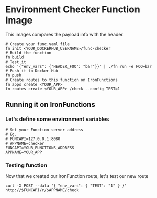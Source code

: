 # Environment Checker Function Image

This images compares the payload info with the header.

```
# Create your func.yaml file
fn init <YOUR_DOCKERHUB_USERNAME>/func-checker
# Build the function
fn build
# Test it
echo '{"env_vars": {"HEADER_FOO": "bar"}}' | ./fn run -e FOO=bar
# Push it to Docker Hub
fn push
# Create routes to this function on IronFunctions
fn apps create <YOUR_APP>
fn routes create <YOUR_APP> /check --config TEST=1
```

## Running it on IronFunctions

### Let's define some environment variables

```
# Set your Function server address
# Eg. 
# FUNCAPI=127.0.0.1:8080
# APPNAME=checker
FUNCAPI=YOUR_FUNCTIONS_ADDRESS
APPNAME=YOUR_APP
```

### Testing function

Now that we created our IronFunction route, let's test our new route

```
curl -X POST --data '{ "env_vars": { "TEST": "1" } }' http://$FUNCAPI/r/$APPNAME/check
```

